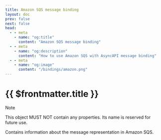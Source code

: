 ```yaml
---
title: Amazon SQS message binding
layout: doc
prev: false
next: false
head:
  - - meta
    - name: "og:title"
      content: "Amazon SQS message binding"
  - - meta
    - name: "og:description"
      content: "How to use Amazon SQS with AsyncAPI message binding"
  - - meta
    - name: "og:image"
      content: "/bindings/amazon.png"
---
```


# {{ $frontmatter.title }}

> [!NOTE]
> This object MUST NOT contain any properties. Its name is reserved for future use.

Contains information about the message representation in Amazon SQS.